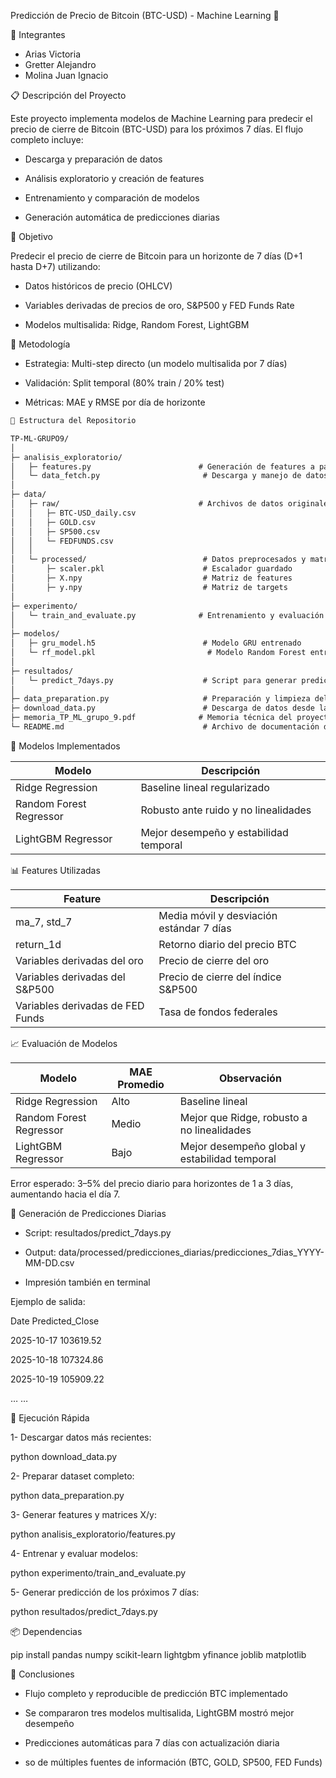 Predicción de Precio de Bitcoin (BTC-USD) - Machine Learning 🚀

👥 Integrantes

- Arias Victoria  
- Gretter Alejandro  
- Molina Juan Ignacio

📋 Descripción del Proyecto

Este proyecto implementa modelos de Machine Learning para predecir el precio de cierre de Bitcoin (BTC-USD) para los próximos 7 días. El flujo completo incluye:

- Descarga y preparación de datos

- Análisis exploratorio y creación de features

- Entrenamiento y comparación de modelos

- Generación automática de predicciones diarias

🎯 Objetivo

Predecir el precio de cierre de Bitcoin para un horizonte de 7 días (D+1 hasta D+7) utilizando:

- Datos históricos de precio (OHLCV)

- Variables derivadas de precios de oro, S&P500 y FED Funds Rate

- Modelos multisalida: Ridge, Random Forest, LightGBM

🧪 Metodología

- Estrategia: Multi-step directo (un modelo multisalida por 7 días)

- Validación: Split temporal (80% train / 20% test)

- Métricas: MAE y RMSE por día de horizonte

```markdown
📁 Estructura del Repositorio

TP-ML-GRUPO9/
│
├─ analisis_exploratorio/
│   ├─ features.py                        # Generación de features a partir del dataset procesado
│   └─ data_fetch.py                       # Descarga y manejo de datos crudos
│
├─ data/
│   ├─ raw/                               # Archivos de datos originales
│   │   ├─ BTC-USD_daily.csv
│   │   ├─ GOLD.csv
│   │   ├─ SP500.csv
│   │   └─ FEDFUNDS.csv
│   │
│   └─ processed/                          # Datos preprocesados y matrices para entrenamiento
│       ├─ scaler.pkl                      # Escalador guardado
│       ├─ X.npy                           # Matriz de features
│       ├─ y.npy                           # Matriz de targets
│
├─ experimento/
│   └─ train_and_evaluate.py              # Entrenamiento y evaluación de modelos
│
├─ modelos/
│   ├─ gru_model.h5                        # Modelo GRU entrenado
│   └─ rf_model.pkl                         # Modelo Random Forest entrenado
│
├─ resultados/
│   └─ predict_7days.py                    # Script para generar predicciones para los próximos 7 días
│
├─ data_preparation.py                     # Preparación y limpieza del dataset completo
├─ download_data.py                        # Descarga de datos desde las fuentes originales
├─ memoria_TP_ML_grupo_9.pdf              # Memoria técnica del proyecto
└─ README.md                               # Archivo de documentación del repositorio
```

🔬 Modelos Implementados

| Modelo                  | Descripción                                |
|-------------------------|--------------------------------------------|
| Ridge Regression        | Baseline lineal regularizado               |
| Random Forest Regressor | Robusto ante ruido y no linealidades       |
| LightGBM Regressor      | Mejor desempeño y estabilidad temporal     |

📊 Features Utilizadas

| Feature                    | Descripción                                |
|----------------------------|--------------------------------------------|
| ma_7, std_7                | Media móvil y desviación estándar 7 días   |
| return_1d                  | Retorno diario del precio BTC              |
| Variables derivadas del oro| Precio de cierre del oro                    |
| Variables derivadas del S&P500 | Precio de cierre del índice S&P500     |
| Variables derivadas de FED Funds | Tasa de fondos federales             |

📈 Evaluación de Modelos

| Modelo                  | MAE Promedio | Observación                                   |
|-------------------------|-------------|-----------------------------------------------|
| Ridge Regression        | Alto        | Baseline lineal                               |
| Random Forest Regressor | Medio       | Mejor que Ridge, robusto a no linealidades   |
| LightGBM Regressor      | Bajo        | Mejor desempeño global y estabilidad temporal|

Error esperado: 3–5% del precio diario para horizontes de 1 a 3 días, aumentando hacia el día 7.

💾 Generación de Predicciones Diarias

- Script: resultados/predict_7days.py

- Output: data/processed/predicciones_diarias/predicciones_7dias_YYYY-MM-DD.csv

- Impresión también en terminal

Ejemplo de salida:

Date	Predicted_Close

2025-10-17	103619.52

2025-10-18	107324.86

2025-10-19	105909.22

…	…

🚀 Ejecución Rápida

1- Descargar datos más recientes:

python download_data.py

2- Preparar dataset completo:

python data_preparation.py

3- Generar features y matrices X/y:

python analisis_exploratorio/features.py

4- Entrenar y evaluar modelos:

python experimento/train_and_evaluate.py

5- Generar predicción de los próximos 7 días:

python resultados/predict_7days.py

📦 Dependencias

pip install pandas numpy scikit-learn lightgbm yfinance joblib matplotlib

📝 Conclusiones

- Flujo completo y reproducible de predicción BTC implementado

- Se compararon tres modelos multisalida, LightGBM mostró mejor desempeño

- Predicciones automáticas para 7 días con actualización diaria

- so de múltiples fuentes de información (BTC, GOLD, SP500, FED Funds)